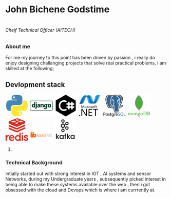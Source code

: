 <h1>John Bichene Godstime<h1>
<h6>Cheif Technical Officer (AITECH)</h6>

 
### About me
 For me my journey to this point has been driven by passion , i really do enjoy designing challanging projects that solve real practical problems,
 i am skilled at the following;<br>
 
 ## Devlopment stack 
 
  ![Python](https://raw.githubusercontent.com/jbichene95/LOGOS/main/python_104451.png) ![Django](https://raw.githubusercontent.com/jbichene95/LOGOS/main/django_line_logo_icon_146560.png) ![C#](https://raw.githubusercontent.com/jbichene95/LOGOS/main/c_sharp_icon_213045.png)  ![ASP.NET](https://raw.githubusercontent.com/jbichene95/LOGOS/main/dot_net_original_wordmark_logo_icon_146547.png) ![PostgreSQL](https://raw.githubusercontent.com/jbichene95/LOGOS/main/postgresql_original_wordmark_logo_icon_146392.png) ![MongoDB](https://raw.githubusercontent.com/jbichene95/LOGOS/main/mongodb_plain_wordmark_logo_icon_146423.png) ![Redis](https://raw.githubusercontent.com/jbichene95/LOGOS/main/redis_plain_wordmark_logo_icon_146367.png) ![Rabbitmq](https://raw.githubusercontent.com/jbichene95/LOGOS/main/rabbitmq_logo_icon_170812.png)
 ![apache-kafka](https://raw.githubusercontent.com/jbichene95/LOGOS/main/apache_kafka_vertical_logo_icon_169585.png)
 <div>
 <ol>
  <li>
   

  </li>
 </ol>
 
 </div>


### Technical Background
<html>
 
<body>
 
 Intially started out with strong interest in IOT , AI systems and sensor Networks, during my Undergraduate years , subsequently picked interest in being able to make these systems available over the web , then i got obsessed with the cloud and Devops which is where i am currrently at.
  
 </body>
 </html>
<!--
**jbichene95/jbichene95** is a ✨ _special_ ✨ repository because its `README.md` (this file) appears on your GitHub profile.

Here are some ideas to get you started:

- 🔭 I’m currently working on ...
- 🌱 I’m currently learning ...
web3
programmable images
- 👯 I’m looking to collaborate on ...
- 🤔 I’m looking for help with ...
- 💬 Ask me about ...
- 📫 How to reach me: ...
- 😄 Pronouns: ...
- ⚡ Fun fact: ...
-->
